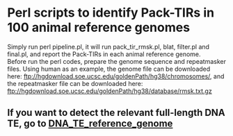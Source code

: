 Perl scripts to identify Pack-TIRs in 100 animal reference genomes
===
Simply run perl pipeline.pl, it will run pack_tir_rmsk.pl, blat, filter.pl and final.pl, and report the Pack-TIRs in each animal reference genome.  
Before run the perl codes, prepare the genome sequence and repeatmasker files. Using human as an example, the genome file can be downloaded here: ftp://hgdownload.soe.ucsc.edu/goldenPath/hg38/chromosomes/, and the repeatmasker file can be downloaded here:  ftp://hgdownload.soe.ucsc.edu/goldenPath/hg38/database/rmsk.txt.gz  

If you want to detect the relevant full-length DNA TE, go to [DNA_TE_reference_genome](../DNA_TE_reference_genome)  
--
